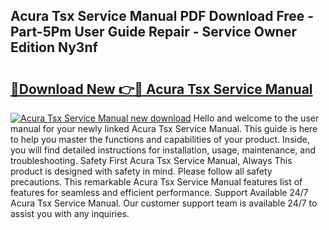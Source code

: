 ## Acura Tsx Service Manual PDF Download Free - Part-5Pm User Guide Repair - Service Owner Edition Ny3nf

# <h2><a href="http://bc35985.oget.top/?id=Acura+Tsx+Service+Manual">🔗Download New 👉🔴 Acura Tsx Service Manual</a></h2>

[![Acura Tsx Service Manual new download](https://i.imgur.com/5g1atiW.png)](http://bc35985.oget.top/?id=Acura+Tsx+Service+Manual)
Hello and welcome to the user manual for your newly linked Acura Tsx Service Manual. This guide is here to help you master the functions and capabilities of your product. Inside, you will find detailed instructions for installation, usage, maintenance, and troubleshooting. Safety First Acura Tsx Service Manual, Always This product is designed with safety in mind. Please follow all safety precautions. This remarkable Acura Tsx Service Manual features list of features for seamless and efficient performance. Support Available 24/7 Acura Tsx Service Manual. Our customer support team is available 24/7 to assist you with any inquiries.
